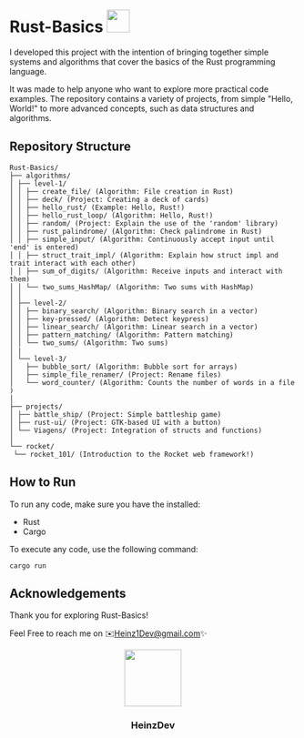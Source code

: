 # Rust-Basics <img src="https://cdn.iconscout.com/icon/free/png-512/free-rust-458183.png?f=webp&w=256" width="40" heigth="40">



I developed this project with the intention of bringing together simple systems and algorithms that cover the basics of the Rust programming language. 

It was made to help anyone who want to explore more practical code examples. The repository contains a variety of projects, from simple "Hello, World!" to more advanced concepts, such as data structures and algorithms.

## Repository Structure
```
Rust-Basics/
├── algorithms/
│ ├── level-1/
│ │ ├── create_file/ (Algorithm: File creation in Rust)
│ │ ├── deck/ (Project: Creating a deck of cards) 
│ │ ├── hello_rust/ (Example: Hello, Rust!)
│ │ ├── hello_rust_loop/ (Algorithm: Hello, Rust!)
│ │ ├── random/ (Project: Explain the use of the 'random' library)
│ │ ├── rust_palindrome/ (Algorithm: Check palindrome in Rust)
│ │ ├── simple_input/ (Algorithm: Continuously accept input until 'end' is entered)
│ │ ├── struct_trait_impl/ (Algorithm: Explain how struct impl and trait interact with each other)
│ │ ├── sum_of_digits/ (Algorithm: Receive inputs and interact with them)
│ │ └── two_sums_HashMap/ (Algorithm: Two sums with HashMap)
│ │
│ ├── level-2/
│ │ ├── binary_search/ (Algorithm: Binary search in a vector)
│ │ ├── key-pressed/ (Algorithm: Detect keypress)
│ │ ├── linear_search/ (Algorithm: Linear search in a vector)
│ │ ├── pattern_matching/ (Algorithm: Pattern matching)
│ │ └── two_sums/ (Algorithm: Two sums)
│ |
│ └── level-3/
│   ├── bubble_sort/ (Algorithm: Bubble sort for arrays)
│   ├── simple_file_renamer/ (Project: Rename files)
│   └── word_counter/ (Algorithm: Counts the number of words in a file )
│
├── projects/
│ ├── battle_ship/ (Project: Simple battleship game)
│ ├── rust-ui/ (Project: GTK-based UI with a button)
│ └── Viagens/ (Project: Integration of structs and functions)
│
└── rocket/
 └── rocket_101/ (Introduction to the Rocket web framework!)

```


## How to Run

To run any code, make sure you have the installed:

- Rust
- Cargo

To execute any code, use the following command:
```
cargo run
```


## Acknowledgements

Thank you for exploring Rust-Basics! 

Feel Free to reach me on ✉️Heinz1Dev@gmail.com✨

<div id="header" align="center">
  <img src="https://i.imgur.com/RtsYtRt.png" width="100"/>
  <h3>HeinzDev</h3>
</div>
